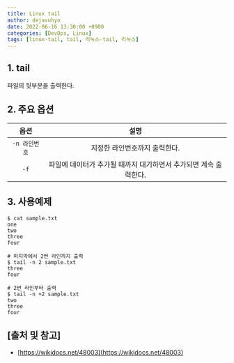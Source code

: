 ```yaml
---
title: Linux tail
author: dejavuhyo
date: 2022-06-16 13:30:00 +0900
categories: [DevOps, Linux]
tags: [linux-tail, tail, 리눅스-tail, 리눅스]
---
```


## 1. tail
파일의 뒷부분을 출력한다.

## 2. 주요 옵션

| 옵션 | 설명 |
|:-----:|:-----:|
| `-n 라인번호` | 지정한 라인번호까지 출력한다. |
| `-f` | 파일에 데이터가 추가될 때까지 대기하면서 추가되면 계속 출력한다. |

## 3. 사용예제

```shell
$ cat sample.txt
one
two
three
four

# 마지막에서 2번 라인까지 출력
$ tail -n 2 sample.txt
three
four

# 2번 라인부터 출력
$ tail -n +2 sample.txt
two
three
four
```

## [출처 및 참고]
* [https://wikidocs.net/48003](https://wikidocs.net/48003)
